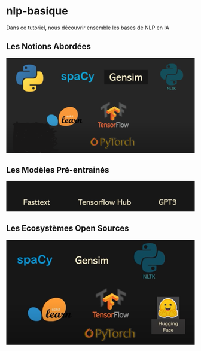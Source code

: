# nlp-basique
Dans ce tutoriel, nous découvrir ensemble les bases de NLP en IA

## Les Notions Abordées

![image](images/1.png)

## Les Modèles Pré-entrainés

![image](images/2.png)

## Les Ecosystèmes Open Sources

![image](images/3.png)